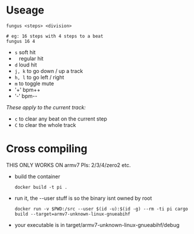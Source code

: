 # Useage

```
fungus <steps> <division>

# eg: 16 steps with 4 steps to a beat
fungus 16 4
```

- `s` soft hit
- ` ` regular hit
- `d` loud hit
- `j, k` to go down / up a track
- `h, l` to go left / right
- `m` to toggle mute
- '+' bpm++
- '-' bpm--

_These apply to the current track:_

- `c` to clear any beat on the current step
- `C` to clear the whole track

# Cross compiling

THIS ONLY WORKS ON armv7 PIs: 2/3/4/zero2 etc.

- build the container
  ```
  docker build -t pi .
  ```
- run it, the --user stuff is so the binary isnt owned by root
  ```
  docker run -v $PWD:/src --user $(id -u):$(id -g) --rm -ti pi cargo build --target=armv7-unknown-linux-gnueabihf
  ```
- your executable is in target/armv7-unknown-linux-gnueabihf/debug
